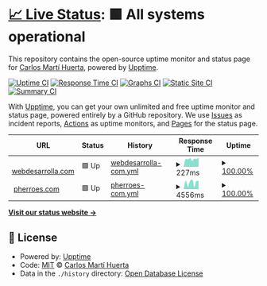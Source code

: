 # [📈 Live Status](https://cdecarlos.github.io/status): <!--live status--> **🟩 All systems operational**

This repository contains the open-source uptime monitor and status page for [Carlos Martí Huerta](https://twitter.com/cdecarlos_), powered by [Upptime](https://github.com/upptime/upptime).

[![Uptime CI](https://github.com/cdecarlos/status/workflows/Uptime%20CI/badge.svg)](https://github.com/cdecarlos/status/actions?query=workflow%3A%22Uptime+CI%22)
[![Response Time CI](https://github.com/cdecarlos/status/workflows/Response%20Time%20CI/badge.svg)](https://github.com/cdecarlos/status/actions?query=workflow%3A%22Response+Time+CI%22)
[![Graphs CI](https://github.com/cdecarlos/status/workflows/Graphs%20CI/badge.svg)](https://github.com/cdecarlos/status/actions?query=workflow%3A%22Graphs+CI%22)
[![Static Site CI](https://github.com/cdecarlos/status/workflows/Static%20Site%20CI/badge.svg)](https://github.com/cdecarlos/status/actions?query=workflow%3A%22Static+Site+CI%22)
[![Summary CI](https://github.com/cdecarlos/status/workflows/Summary%20CI/badge.svg)](https://github.com/cdecarlos/status/actions?query=workflow%3A%22Summary+CI%22)

With [Upptime](https://upptime.js.org), you can get your own unlimited and free uptime monitor and status page, powered entirely by a GitHub repository. We use [Issues](https://github.com/cdecarlos/status/issues) as incident reports, [Actions](https://github.com/cdecarlos/status/actions) as uptime monitors, and [Pages](https://cdecarlos.github.io/status) for the status page.

<!--start: status pages-->
<!-- This summary is generated by Upptime (https://github.com/upptime/upptime) -->
<!-- Do not edit this manually, your changes will be overwritten -->
<!-- prettier-ignore -->
| URL | Status | History | Response Time | Uptime |
| --- | ------ | ------- | ------------- | ------ |
| <img alt="" src="https://icons.duckduckgo.com/ip3/webdesarrolla.com.ico" height="13"> [webdesarrolla.com](https://webdesarrolla.com) | 🟩 Up | [webdesarrolla-com.yml](https://github.com/cdecarlos/status/commits/HEAD/history/webdesarrolla-com.yml) | <details><summary><img alt="Response time graph" src="./graphs/webdesarrolla-com/response-time-week.png" height="20"> 227ms</summary><br><a href="https://cdecarlos.github.io/status/history/webdesarrolla-com"><img alt="Response time 256" src="https://img.shields.io/endpoint?url=https%3A%2F%2Fraw.githubusercontent.com%2Fcdecarlos%2Fstatus%2FHEAD%2Fapi%2Fwebdesarrolla-com%2Fresponse-time.json"></a><br><a href="https://cdecarlos.github.io/status/history/webdesarrolla-com"><img alt="24-hour response time 194" src="https://img.shields.io/endpoint?url=https%3A%2F%2Fraw.githubusercontent.com%2Fcdecarlos%2Fstatus%2FHEAD%2Fapi%2Fwebdesarrolla-com%2Fresponse-time-day.json"></a><br><a href="https://cdecarlos.github.io/status/history/webdesarrolla-com"><img alt="7-day response time 227" src="https://img.shields.io/endpoint?url=https%3A%2F%2Fraw.githubusercontent.com%2Fcdecarlos%2Fstatus%2FHEAD%2Fapi%2Fwebdesarrolla-com%2Fresponse-time-week.json"></a><br><a href="https://cdecarlos.github.io/status/history/webdesarrolla-com"><img alt="30-day response time 244" src="https://img.shields.io/endpoint?url=https%3A%2F%2Fraw.githubusercontent.com%2Fcdecarlos%2Fstatus%2FHEAD%2Fapi%2Fwebdesarrolla-com%2Fresponse-time-month.json"></a><br><a href="https://cdecarlos.github.io/status/history/webdesarrolla-com"><img alt="1-year response time 267" src="https://img.shields.io/endpoint?url=https%3A%2F%2Fraw.githubusercontent.com%2Fcdecarlos%2Fstatus%2FHEAD%2Fapi%2Fwebdesarrolla-com%2Fresponse-time-year.json"></a></details> | <details><summary><a href="https://cdecarlos.github.io/status/history/webdesarrolla-com">100.00%</a></summary><a href="https://cdecarlos.github.io/status/history/webdesarrolla-com"><img alt="All-time uptime 95.77%" src="https://img.shields.io/endpoint?url=https%3A%2F%2Fraw.githubusercontent.com%2Fcdecarlos%2Fstatus%2FHEAD%2Fapi%2Fwebdesarrolla-com%2Fuptime.json"></a><br><a href="https://cdecarlos.github.io/status/history/webdesarrolla-com"><img alt="24-hour uptime 100.00%" src="https://img.shields.io/endpoint?url=https%3A%2F%2Fraw.githubusercontent.com%2Fcdecarlos%2Fstatus%2FHEAD%2Fapi%2Fwebdesarrolla-com%2Fuptime-day.json"></a><br><a href="https://cdecarlos.github.io/status/history/webdesarrolla-com"><img alt="7-day uptime 100.00%" src="https://img.shields.io/endpoint?url=https%3A%2F%2Fraw.githubusercontent.com%2Fcdecarlos%2Fstatus%2FHEAD%2Fapi%2Fwebdesarrolla-com%2Fuptime-week.json"></a><br><a href="https://cdecarlos.github.io/status/history/webdesarrolla-com"><img alt="30-day uptime 100.00%" src="https://img.shields.io/endpoint?url=https%3A%2F%2Fraw.githubusercontent.com%2Fcdecarlos%2Fstatus%2FHEAD%2Fapi%2Fwebdesarrolla-com%2Fuptime-month.json"></a><br><a href="https://cdecarlos.github.io/status/history/webdesarrolla-com"><img alt="1-year uptime 87.06%" src="https://img.shields.io/endpoint?url=https%3A%2F%2Fraw.githubusercontent.com%2Fcdecarlos%2Fstatus%2FHEAD%2Fapi%2Fwebdesarrolla-com%2Fuptime-year.json"></a></details>
| <img alt="" src="https://icons.duckduckgo.com/ip3/pherroes.com.ico" height="13"> [pherroes.com](https://pherroes.com) | 🟩 Up | [pherroes-com.yml](https://github.com/cdecarlos/status/commits/HEAD/history/pherroes-com.yml) | <details><summary><img alt="Response time graph" src="./graphs/pherroes-com/response-time-week.png" height="20"> 4556ms</summary><br><a href="https://cdecarlos.github.io/status/history/pherroes-com"><img alt="Response time 3662" src="https://img.shields.io/endpoint?url=https%3A%2F%2Fraw.githubusercontent.com%2Fcdecarlos%2Fstatus%2FHEAD%2Fapi%2Fpherroes-com%2Fresponse-time.json"></a><br><a href="https://cdecarlos.github.io/status/history/pherroes-com"><img alt="24-hour response time 1442" src="https://img.shields.io/endpoint?url=https%3A%2F%2Fraw.githubusercontent.com%2Fcdecarlos%2Fstatus%2FHEAD%2Fapi%2Fpherroes-com%2Fresponse-time-day.json"></a><br><a href="https://cdecarlos.github.io/status/history/pherroes-com"><img alt="7-day response time 4556" src="https://img.shields.io/endpoint?url=https%3A%2F%2Fraw.githubusercontent.com%2Fcdecarlos%2Fstatus%2FHEAD%2Fapi%2Fpherroes-com%2Fresponse-time-week.json"></a><br><a href="https://cdecarlos.github.io/status/history/pherroes-com"><img alt="30-day response time 4810" src="https://img.shields.io/endpoint?url=https%3A%2F%2Fraw.githubusercontent.com%2Fcdecarlos%2Fstatus%2FHEAD%2Fapi%2Fpherroes-com%2Fresponse-time-month.json"></a><br><a href="https://cdecarlos.github.io/status/history/pherroes-com"><img alt="1-year response time 4265" src="https://img.shields.io/endpoint?url=https%3A%2F%2Fraw.githubusercontent.com%2Fcdecarlos%2Fstatus%2FHEAD%2Fapi%2Fpherroes-com%2Fresponse-time-year.json"></a></details> | <details><summary><a href="https://cdecarlos.github.io/status/history/pherroes-com">100.00%</a></summary><a href="https://cdecarlos.github.io/status/history/pherroes-com"><img alt="All-time uptime 95.75%" src="https://img.shields.io/endpoint?url=https%3A%2F%2Fraw.githubusercontent.com%2Fcdecarlos%2Fstatus%2FHEAD%2Fapi%2Fpherroes-com%2Fuptime.json"></a><br><a href="https://cdecarlos.github.io/status/history/pherroes-com"><img alt="24-hour uptime 100.00%" src="https://img.shields.io/endpoint?url=https%3A%2F%2Fraw.githubusercontent.com%2Fcdecarlos%2Fstatus%2FHEAD%2Fapi%2Fpherroes-com%2Fuptime-day.json"></a><br><a href="https://cdecarlos.github.io/status/history/pherroes-com"><img alt="7-day uptime 100.00%" src="https://img.shields.io/endpoint?url=https%3A%2F%2Fraw.githubusercontent.com%2Fcdecarlos%2Fstatus%2FHEAD%2Fapi%2Fpherroes-com%2Fuptime-week.json"></a><br><a href="https://cdecarlos.github.io/status/history/pherroes-com"><img alt="30-day uptime 100.00%" src="https://img.shields.io/endpoint?url=https%3A%2F%2Fraw.githubusercontent.com%2Fcdecarlos%2Fstatus%2FHEAD%2Fapi%2Fpherroes-com%2Fuptime-month.json"></a><br><a href="https://cdecarlos.github.io/status/history/pherroes-com"><img alt="1-year uptime 87.06%" src="https://img.shields.io/endpoint?url=https%3A%2F%2Fraw.githubusercontent.com%2Fcdecarlos%2Fstatus%2FHEAD%2Fapi%2Fpherroes-com%2Fuptime-year.json"></a></details>

<!--end: status pages-->

[**Visit our status website →**](https://cdecarlos.github.io/status)

## 📄 License

- Powered by: [Upptime](https://github.com/upptime/upptime)
- Code: [MIT](./LICENSE) © [Carlos Martí Huerta](https://twitter.com/cdecarlos_)
- Data in the `./history` directory: [Open Database License](https://opendatacommons.org/licenses/odbl/1-0/)
